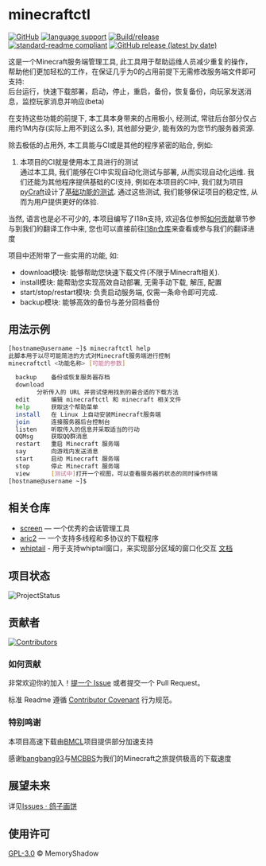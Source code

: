 # minecraftctl

[![GitHub](https://img.shields.io/github/license/MemoryShadow/minecraftctl)](LICENSE)
[![language support](https://img.shields.io/badge/language%20support-i18n-success)](https://github.com/MemoryShadow/minecraftctl/tree/i18n)
[![Build/release](https://github.com/MemoryShadow/minecraftctl/actions/workflows/main.yml/badge.svg?branch=master)](https://github.com/MemoryShadow/minecraftctl/actions/workflows/main.yml)
[![standard-readme compliant](https://img.shields.io/badge/readme%20style-standard-brightgreen.svg)](https://github.com/RichardLitt/standard-readme)
[![GitHub release (latest by date)](https://img.shields.io/github/downloads/MemoryShadow/minecraftctl/latest/total)](https://github.com/MemoryShadow/minecraftctl/releases/latest)

这是一个Minecraft服务端管理工具, 此工具用于帮助运维人员减少重复的操作，帮助他们更加轻松的工作，在保证几乎为0的占用前提下无需修改服务端文件即可支持:  
  后台运行，快速下载部署，启动，停止，重启，备份，恢复备份，向玩家发送消息，监控玩家消息并响应(beta)

在支持这些功能的前提下, 本工具本身带来的占用极小, 经测试, 常驻后台部分仅占用约1M内存(实际上用不到这么多), 其他部分更少, 能有效的为您节约服务器资源.

除去极低的占用外, 本工具能与CI或是其他的程序紧密的贴合, 例如:

1. 本项目的CI就是使用本工具进行的测试  
  通过本工具, 我们能够在CI中实现自动化测试与部署, 从而实现自动化运维. 我们还能为其他程序提供基础的CI支持, 例如在本项目的CI中, 我们就为项目[pyCraft](https://github.com/MemoryShadow/pyCraft/ "点击查看")设计了[基础功能的测试](https://github.com/MemoryShadow/minecraftctl/blob/e1c6e89241e255d9e867083c62a5aa924b6bd447/.github/workflows/main.yml#L256 "点击查看"). 通过这些测试, 我们能够保证项目的稳定性, 从而为用户提供更好的体验.

当然, 语言也是必不可少的, 本项目编写了I18n支持, 欢迎各位参照[如何贡献](#如何贡献)章节参与到我们的翻译工作中来, 您也可以直接前往[I18n仓库](https://github.com/minecraftctl/I18N "点击前往")来查看或参与我们的翻译进度

项目中还附带了一些实用的功能, 如:

- download模块: 能够帮助您快速下载文件(不限于Minecraft相关).
- install模块: 能帮助您实现高效自动部署, 无需手动下载, 解压, 配置
- start/stop/restart模块: 负责启动服务端, 仅需一条命令即可完成.
- backup模块: 能够高效的备份与差分回档备份

## 用法示例

```bash
[hostname@username ~]$ minecraftctl help
此脚本用于以尽可能简洁的方式对Minecraft服务端进行控制
minecraftctl <功能名称> [可能的参数]

  backup	备份或恢复服务器存档
  download
		分析传入的 URL 并尝试使用找到的最合适的下载方法
  edit  	编辑 minecraftctl 和 minecraft 相关文件
  help  	获取这个帮助菜单
  install  	在 Linux 上自动安装Minecraft服务端
  join  	连接服务器后台控制台
  listen  	听取传入的信息并采取适当的行动
  QQMsg  	获取QQ群消息
  restart  	重启 Minecraft 服务端
  say  		向游戏内发送消息
  start  	启动 Minecraft 服务端
  stop  	停止 Minecraft 服务端
  view  	[测试中]打开一个视图，可以查看服务器的状态的同时操作终端
[hostname@username ~]$
```

## 相关仓库

- [screen](https://git.savannah.gnu.org/cgit/screen.git) — 一个优秀的会话管理工具
- [aric2](https://github.com/aria2/aria2.git) — 一个支持多线程和多协议的下载程序
- [whiptail](https://salsa.debian.org/mckinstry/newt/-/tree/debian/master) - 用于支持whiptail窗口，来实现部分区域的窗口化交互 [文档](https://linux.die.net/man/1/whiptail)

## 项目状态

![ProjectStatus](https://repobeats.axiom.co/api/embed/8af05dfe07fe74bce4691e9cc3bb15e81747bfab.svg)

## 贡献者

[![Contributors](https://contrib.rocks/image?repo=MemoryShadow/minecraftctl)](https://github.com/MemoryShadow/minecraftctl/graphs/contributors)

### 如何贡献

非常欢迎你的加入！[提一个 Issue](https://github.com/MemoryShadow/minecraftctl/issues/new) 或者提交一个 Pull Request。

标准 Readme 遵循 [Contributor Covenant](http://contributor-covenant.org/version/1/3/0/) 行为规范。

### 特别鸣谢

本项目高速下载由[BMCL](https://github.com/bangbang93/BMCL "点击查看详情")项目提供部分加速支持

感谢[bangbang93](https://github.com/bangbang93 "点击前往")与[MCBBS](https://www.mcbbs.net/ "点击前往")为我们的Minecraft之旅提供极高的下载速度

## 展望未来

详见[Issues · 鸽子画饼](https://github.com/MemoryShadow/minecraftctl/issues/3 "点击前往")

## 使用许可

[GPL-3.0](LICENSE) © MemoryShadow
